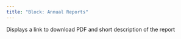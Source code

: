 ```yaml
---
title: "Block: Annual Reports"
---
```


Displays a link to download PDF and short description of the report
